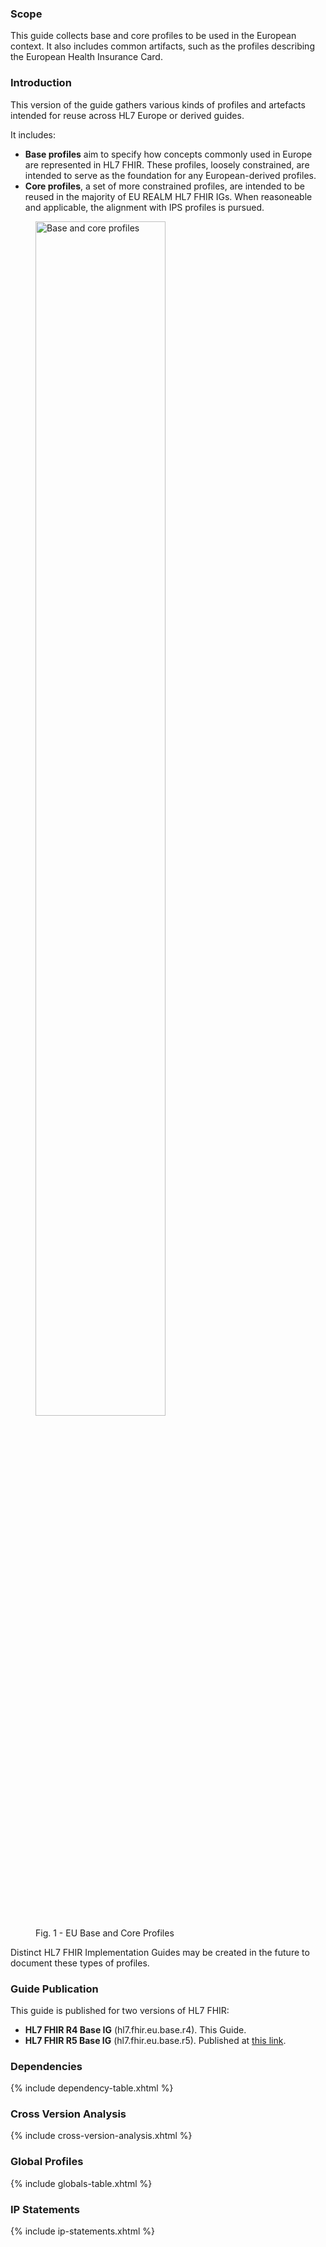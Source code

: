 ### Scope

This guide collects base and core profiles to be used in the European context. It also includes common artifacts, such as the profiles describing the European Health Insurance Card.

### Introduction

This version of the guide gathers various kinds of profiles and artefacts intended for reuse across HL7 Europe or derived guides.

It includes:

- **Base profiles** aim to specify how concepts commonly used in Europe are represented in HL7 FHIR. These profiles, loosely constrained, are intended to serve as the foundation for any European-derived profiles.
- **Core profiles**, a set of more constrained profiles, are intended to be reused in the majority of EU REALM HL7 FHIR IGs. When reasoneable and applicable, the alignment with IPS profiles is pursued.

<div>
  <p></p>
  <figure>
    <img src="home-1.png" alt="Base and core profiles" width="70%"/>
    <figcaption>Fig. 1 - EU Base and Core Profiles</figcaption>
  </figure>
  <p></p>
</div>

Distinct HL7 FHIR Implementation Guides may be created in the future to document these types of profiles.

### Guide Publication

This guide is published for two versions of HL7 FHIR:

- **HL7 FHIR R4 Base IG** (hl7.fhir.eu.base.r4). This Guide.
- **HL7 FHIR R5 Base IG** (hl7.fhir.eu.base.r5). Published at [this link](https://build.fhir.org/ig/hl7-eu/base/branches/r5-master/).


### Dependencies

{% include dependency-table.xhtml %}

### Cross Version Analysis

{% include cross-version-analysis.xhtml %}

### Global Profiles

{% include globals-table.xhtml %}

### IP Statements

{% include ip-statements.xhtml %}